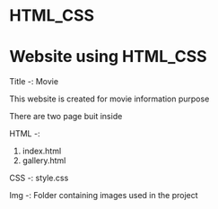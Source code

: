 # HTML_CSS
# Website using HTML_CSS

Title -: Movie

This website is created for movie information purpose

There are two page buit inside

HTML -:
1) index.html
2) gallery.html

CSS -:
style.css

Img -:
Folder containing images used in the project
